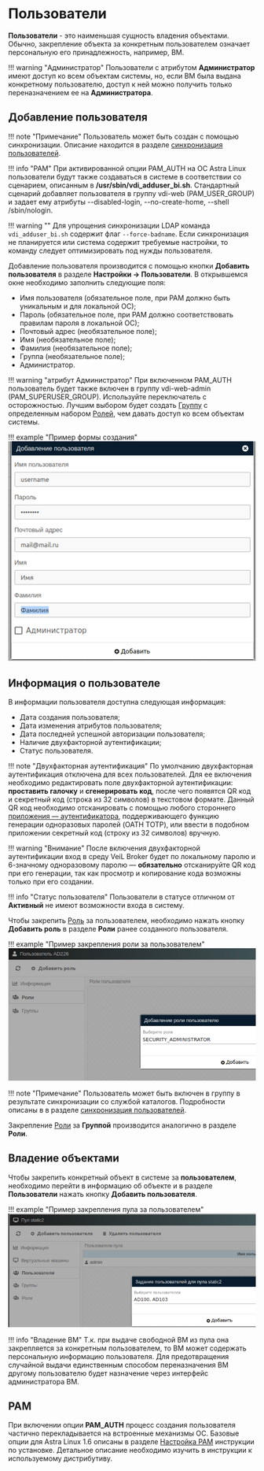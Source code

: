 # Пользователи

**Пользователи** - это наименьшая сущность владения объектами. Обычно, закрепление объекта за конкретным пользователем
означает персональную его принадлежность, например, ВМ.

!!! warning "Администратор"
    Пользователи с атрибутом **Администратор** имеют доступ ко всем объектам системы, но, если ВМ была выдана 
    конкретному пользователю, доступ к ней можно получить только переназначением ее на **Администратора**.

## Добавление пользователя

!!! note "Примечание"
    Пользователь может быть создан с помощью синхронизации. Описание находится в 
    разделе [синхронизация пользователей](../active_directory/ad_extend.md).

!!! info "PAM"
    При активированной опции PAM_AUTH на ОС Astra Linux пользователи будут также создаваться в системе в соответствии
    со сценарием, описанным в **/usr/sbin/vdi_adduser_bi.sh**. Стандартный сценарий добавляет пользователя в группу vdi-web
    (PAM_USER_GROUP) и задает ему атрибуты --disabled-login, --no-create-home, --shell /sbin/nologin.

!!! warning ""
    Для упрощения синхронизации LDAP команда `vdi_adduser_bi.sh` содержит флаг `--force-badname`. Если синхронизация не
    планируется или система содержит требуемые настройки, то команду следует оптимизировать под нужды пользователя.

Добавление пользователя производится с помощью кнопки **Добавить пользователя** в разделе **Настройки -> Пользователи**.
В открывшемся окне необходимо заполнить следующие поля:

   - Имя пользователя (обязательное поле, при PAM должно быть уникальным и для локальной ОС);
   - Пароль (обязательное поле, при PAM должно соответствовать правилам пароля в локальной ОС);
   - Почтовый адрес (необязательное поле);
   - Имя (необязательное поле);
   - Фамилия (необязательное поле);
   - Группа (необязательное поле);
   - Администратор.

!!! warning "атрибут Администратор"
    При включенном PAM_AUTH пользователь будет также включен в группу vdi-web-admin (PAM_SUPERUSER_GROUP).
    Используйте переключатель с осторожностью. Лучшим выбором будет создать [Группу](./groups.md) с определенным 
    набором [Ролей](./roles.md), чем давать доступ ко всем объектам системы.

!!! example "Пример формы создания"
    ![image](../../_assets/vdi/auth/create_user.png)

## Информация о пользователе

В информации пользователя доступна следующая информация:

   - Дата создания пользователя;
   - Дата изменения атрибутов пользователя;
   - Дата последней успешной авторизации пользователя;
   - Наличие двухфакторной аутентификации;
   - Статус пользователя.

!!! note "Двухфакторная аутентификация" 
    По умолчанию двухфакторная аутентификация отключена для всех пользователей.
    Для ее включения необходимо редактировать поле двухфакторной аутентификации: 
    **проставить галочку** и **сгенерировать код**, после чего появятся QR код и секретный код (строка из 32 символов) 
    в текстовом формате. Данный QR код необходимо отсканировать с помощью любого стороннего 
    [приложения — аутентификатора](../faq/2fa.md), поддерживающего функцию генерации одноразовых паролей (OATH TOTP), 
    или ввести в подобном приложении секретный код (строку из 32 символов) вручную.

!!! warning "Внимание"
    После включения двухфакторной аутентификации вход в среду VeiL Broker будет по локальному паролю и 
    6-значному одноразовому паролю — **обязательно** отсканируйте QR код при его генерации, так как просмотр и 
    копирование кода возможны только при его создании.

!!! info "Статус пользователя"
    Пользователи в статусе отличном от **Активный** не имеют возможности входа в систему.

Чтобы закрепить [Роль](./roles.md) за пользователем, необходимо нажать кнопку **Добавить роль** в разделе **Роли**
ранее созданного пользователя.

!!! example "Пример закрепления роли за пользователем"
    ![image](../../_assets/vdi/auth/user_role.png)

!!! note "Примечание"
    Пользователь может быть включен в группу в результате синхронизации со службой каталогов. Подробности описаны в 
    в разделе [синхронизация пользователей](../active_directory/info.md).

Закрепление [Роли](./roles.md) за **Группой** производится аналогично в разделе **Роли**.


## Владение объектами

Чтобы закрепить конкретный объект в системе за **пользователем**, необходимо перейти в информацию об объекте и в разделе 
**Пользователи** нажать кнопку **Добавить пользователя**.

!!! example "Пример закрепления пула за пользователем"
    ![image](../../_assets/vdi/auth/pool_user.png)

!!! info "Владение ВМ"
    Т.к. при выдаче свободной ВМ из пула она закрепляется за конкретным пользователем, то ВМ может содержать 
    персональную информацию пользователя. Для предотвращения случайной выдачи единственным способом
    переназначения ВМ другому пользователю будет назначение через интерфейс администратора ВМ.


## PAM

При включении опции **PAM_AUTH** процесс создания пользователя частично перекладывается на встроенные механизмы ОС.
Базовые опции для Astra Linux 1.6 описаны в разделе [Настройка PAM](../faq/install_v3.md) инструкции по установке.
Детальное описание необходимо изучить в инструкции к используемому дистрибутиву.